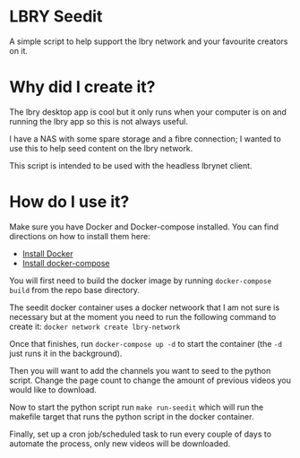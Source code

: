 # LBRY Seedit

A simple script to help support the lbry network and your favourite creators on it.

# Why did I create it?

The lbry desktop app is cool but it only runs when your computer is on and running the lbry app so this is not always useful.

I have a NAS with some spare storage and a fibre connection; I wanted to use this to help seed content on the lbry network.

This script is intended to be used with the headless lbrynet client.

# How do I use it?
Make sure you have Docker and Docker-compose installed. You can find directions on how to install them here:
- [Install Docker](https://docs.docker.com/install/)
- [Install docker-compose](https://docs.docker.com/compose/install/)

You will first need to build the docker image by running `docker-compose build` from the repo base directory.

The seedit docker container uses a docker netwoork that I am not sure is necessary but at the moment you need to run the following command to create it: `docker network create lbry-network`

Once that finishes, run `docker-compose up -d` to start the container (the `-d` just runs it in the background).

Then you will want to add the channels you want to seed to the python script.
Change the page count to change the amount of previous videos you would like to download.

Now to start the python script run `make run-seedit` which will run the makefile target that runs the python script in the docker container.

Finally, set up a cron job/scheduled task to run every couple of days to automate the process, only new videos will be downloaded.
